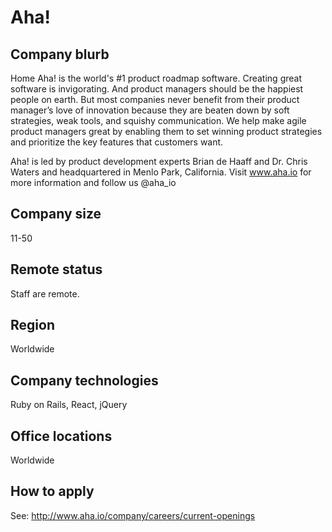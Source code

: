 # Aha!

## Company blurb

Home
Aha! is the world's #1 product roadmap software. Creating great software is invigorating. And product managers should be the happiest people on earth. But most companies never benefit from their product manager’s love of innovation because they are beaten down by soft strategies, weak tools, and squishy communication. We help make agile product managers great by enabling them to set winning product strategies and prioritize the key features that customers want. 

Aha! is led by product development experts Brian de Haaff and Dr. Chris Waters and headquartered in Menlo Park, California. Visit www.aha.io for more information and follow us @aha_io

## Company size

11-50

## Remote status

Staff are remote.

## Region

Worldwide

## Company technologies

Ruby on Rails, React, jQuery

## Office locations

Worldwide

## How to apply

See: http://www.aha.io/company/careers/current-openings
